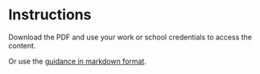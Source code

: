 # Instructions

Download the PDF and use your work or school credentials to access the content.

Or use the [guidance in markdown format](./guidance.md).
